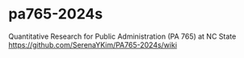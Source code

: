 # pa765-2024s

Quantitative Research for Public Administration (PA 765) at NC State https://github.com/SerenaYKim/PA765-2024s/wiki
